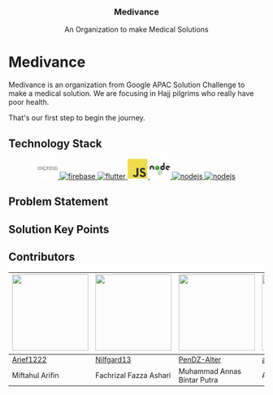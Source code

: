 <div align="center">
  <img></img>
  <h3><b>Medivance</b></h3>
  <p>An Organization to make Medical Solutions</p>
</div>

# Medivance
Medivance is an organization from Google APAC Solution Challenge to make a medical solution. We are focusing in Hajj pilgrims who really have poor health.

That's our first step to begin the journey.

## Technology Stack
<p align="center"> <a href="https://expressjs.com" target="_blank" rel="noreferrer"> <img src="https://raw.githubusercontent.com/devicons/devicon/master/icons/express/express-original-wordmark.svg" alt="express" width="40" height="40"/> </a> <a href="https://firebase.google.com/" target="_blank" rel="noreferrer"> <img src="https://www.vectorlogo.zone/logos/firebase/firebase-icon.svg" alt="firebase" width="40" height="40"/> </a> <a href="https://flutter.dev" target="_blank" rel="noreferrer"> <img src="https://www.vectorlogo.zone/logos/flutterio/flutterio-icon.svg" alt="flutter" width="40" height="40"/> </a> <a href="https://developer.mozilla.org/en-US/docs/Web/JavaScript" target="_blank" rel="noreferrer"> <img src="https://raw.githubusercontent.com/devicons/devicon/master/icons/javascript/javascript-original.svg" alt="javascript" width="40" height="40"/> </a> <a href="https://nodejs.org" target="_blank" rel="noreferrer"> <img src="https://raw.githubusercontent.com/devicons/devicon/master/icons/nodejs/nodejs-original-wordmark.svg" alt="nodejs" width="40" height="40"/> </a> <a href="https://maps.google.com" target="_blank" rel="noreferrer"> <img src="https://cdn.iconscout.com/icon/free/png-256/free-google-maps-logo-icon-download-in-svg-png-gif-file-formats--new-logos-pack-icons-2476488.png?f=webp&w=256" alt="nodejs" width="40" height="40"/> </a> <a href="https://maps.google.com" target="_blank" rel="noreferrer"> <img src="https://brandlogo.org/wp-content/uploads/2024/06/Gemini-Icon-300x300.png.webp" alt="nodejs" width="40" height="40"/> </a> </p>


## Problem Statement

## Solution Key Points

## Contributors
| <img src="https://avatars.githubusercontent.com/Arief1222" width=150 height=150></img> | <img src="https://avatars.githubusercontent.com/Nilfgard13" width=150 height=150></img> | <center><img src="https://avatars.githubusercontent.com/PenDZ-Alter" width=150 height=150></img></center> | <img src="https://avatars.githubusercontent.com/anugrahromadoni" width=150 height=150></img> |
|---------------------------------------------------|---------------------------------------------------|---------------------------------------------------|---------------------------------------------------|
| [Arief1222](https://github.com/Arief1222)   | [Nilfgard13](https://github.com/Nilfgard13)         | [PenDZ-Alter](https://github.com/PenDZ-Alter) | [anugrahromadoni](https://github.com/anugrahromadoni)     |
| Miftahul Arifin | Fachrizal Fazza Ashari | Muhammad Annas Bintar Putra | Anugrah Romadoni | 
